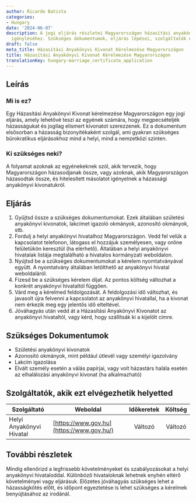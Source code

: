 ```yaml
---
author: Ricardo Batista
categories:
- Hungary
date: '2024-06-07'
description: A jogi eljárás részletei Magyarországon házasítási anyakönyvi kivonat
  igényléséhez. Szükséges dokumentumok, eljárás lépései, szolgáltatók és tippek.
draft: false
meta_title: Házasítási Anyakönyvi Kivonat Kérelmezése Magyarországon
title: Házasítási Anyakönyvi Kivonat Kérelmezése Magyarországon
translationKey: hungary-marriage_certificate_application
---
```



## Leírás
### Mi is ez?
Egy Házasítási Anyakönyvi Kivonat kérelmezése Magyarországon egy jogi eljárás, amely lehetővé teszi az egyének számára, hogy megpecsételjék házasságukat és jogilag elismert kivonatot szerezzenek. Ez a dokumentum elsősorban a házasság bizonyítékaként szolgál, ami gyakran szükséges bürokratikus eljárásokhoz mind a helyi, mind a nemzetközi szinten.

### Ki szükséges neki?
A folyamat azoknak az egyénekeknek szól, akik tervezik, hogy Magyarországon házasodjanak össze, vagy azoknak, akik Magyarországon házasodtak össze, és hitelesített másolatot igényelnek a házassági anyakönyvi kivonatukról.

## Eljárás
1. Gyűjtsd össze a szükséges dokumentumokat. Ezek általában születési anyakönyvi kivonatok, lakcímet igazoló okmányok, azonosító okmányok, stb.
2. Fordulj a helyi anyakönyvi hivatalhoz Magyarországon. Vedd fel velük a kapcsolatot telefonon, látogass el hozzájuk személyesen, vagy online felületükön keresztül (ha elérhető). Általában a helyi anyakönyvi hivatalak listája megtalálható a hivatalos kormányzati weboldalon.
3. Nyújtsd be a szükséges dokumentumokat a kérelem nyomtatványával együtt. A nyomtatvány általában letölthető az anyakönyvi hivatal weboldaláról.
4. Fizesd be a szükséges kérelem díjat. Az pontos költség változhat a konkrét anyakönyvi hivataltól függően.
5. Várd meg a kérelmed feldolgozását. A feldolgozási idő változhat, és javasolt újra felvenni a kapcsolatot az anyakönyvi hivatallal, ha a kivonat nem érkezik meg egy jelentős idő elteltével.
6. Jóváhagyás után vedd át a Házasítási Anyakönyvi Kivonatot az anyakönyvi hivataltól, vagy kérd, hogy szállítsák ki a kijelölt címre.

## Szükséges Dokumentumok
- Születési anyakönyvi kivonatok
- Azonosító okmányok, mint például útlevél vagy személyi igazolvány
- Lakcím igazolása
- Elvált személy esetén a válás papírjai, vagy volt házastárs halála esetén az elhalálozási anyakönyvi kivonat (ha alkalmazható)

## Szolgáltatók, akik ezt elvégezhetik helyetted

| Szolgáltató        |     Weboldal           |     Időkeretek    |       Költség      |
| --------------- | ------------------ |  :-------------: | :-------------: |
| Helyi Anyakönyvi Hivatal | [https://www.gov.hu](https://www.gov.hu/) |      Változó      |        Változó       |

## További részletek
Mindig ellenőrizd a legfrissebb követelményeket és szabályozásokat a helyi anyakönyvi hivataloddal. Különböző hivataloknak lehetnek enyhén eltérő követelményei vagy eljárásuk. Előzetes jóváhagyás szükséges lehet a házasságkötés előtt, és időpont egyeztetése is lehet szükséges a kérelmek benyújtásához az irodánál.